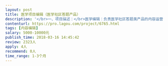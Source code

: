 ```yaml
---                
layout: post       
title: 医学项目编辑（医学社区答题产品）           
description: '</br>一、项目描述：</br>医学编辑：负责医学社区答题类产品的内容运营，筛选、编写适合平台医生的高质量医学专业题目；可根据医学知识竞答多场次，提供包括不仅限于皮肤科、性病科、心脏内科、妇科、产科、放射科等涵盖专科及科普百科类的竞答题目。</br>二、可参考产品：</br>首档医学知识竞答“医站到底”，搜索微信公众号“紫色工作站”。</br>三、人员要求：</br>1、医学背景：临床医学相关专业毕业，本科及以上学历；专业过硬，医学基础扎实，能够阅读英文医学文献者优先；有医生教育、培训相关编辑工作经验者优先；</br>2、职业要求：医学生、医学编辑、医生等均可，欢迎参与；并自我驱动，不需要他人进行激励即可主动工作、深入探究；</br>3、契约精神：通过北京总部面试评估即可雇佣，不限办公方式，请至少保证每天6-8小时工作时间，根据工作结果有奖励。</br>'     
contenturl: https://pro.lagou.com/project/6765.html      
tags: [内容编辑]            
salary: 5000-10000元          
publish_time: 2018-03-16 14:45:42         
review: 2323人                   
apply: 4人                   
recommend: 0人                   
time_range: 1-3个月              
---                 
```

